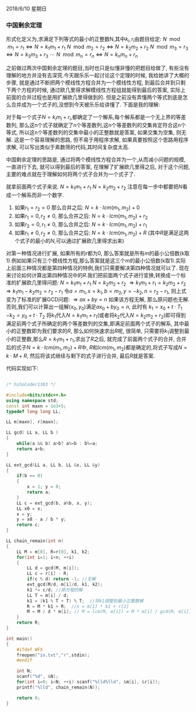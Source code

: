 2018/6/10 星期日

### 中国剩余定理

形式化定义为,求满足下列等式的最小的正整数N,其中$k_i,r_i$由题目给定:
$N\mod  m_1=r_1\Leftrightarrow N=k_1m_1+r_1$
$N\mod  m_2=r_2\Leftrightarrow N=k_2m_2+r_2$
$N\mod  m_3=r_3\Leftrightarrow N=k_3m_3+r_3$
$\cdots$
$N\mod  m_n=r_n\Leftrightarrow N=k_nm_n+r_n$

之前做过两次中国剩余定理的题目,当时也只是似懂非懂的把题目给做了, 有些没有理解的地方并没有去深究.今天跟乐乐一起讨论这个定理的时候, 我给她讲了大概的步骤, 就是通过不断把两个模线性方程合并为一个模线性方程, 到最后合并到只剩下两个方程的时候, 通过欧几里得求解模线性方程组就能得到最后的答案, 实际上前面的合并过程也是用扩展欧几里得做到的. 但是之前没有弄懂两个等式到底是怎么合并成为一个式子的,没想到今天被乐乐给讲懂了. 下面是我的理解:

对于每一个式子$N=k_im_i+r_i$,都确定了一个解系,每个解系都是一个无上界的等差数列, 那么这n个式子就确定了n个等差数列,这n个等差数列的交集肯定符合这n个等式, 所以这n个等差数列的交集中最小的正整数就是答案, 如果交集为空集, 则无解. 这是一个容易理解的思路, 但不易于用程序求解, 如果真要按照这个思路用程序求解, 可以写出类似于素数筛的代码,其时间复杂度太高.

中国剩余定理的思路是, 通过将两个模线性方程合并为一个,从而减小问题的规模, 一直进行下去, 就可以得到最后的答案, 在理解了扩展欧几里得之后, 对于这个问题,主要的难点就在于理解如何将两个式子合并为一个式子了.

就拿前面两个式子来说.
$N = k_1m_1 + r_1$
$N = k_2m_2 + r_2$
注意在每一步中都要把$N$看成一个解系而非一个数字.

1. 如果$r_1=r_2=0$ 那么合并之后: $N=k\cdot lcm(m_1,m_2)+0$
2. 如果$r_1=0,r_2\not=0$, 那么合并之后: $N=k\cdot lcm(m_1,m_2)+r_2$
3. 如果$r_2=0,r_1\not=0$, 那么合并之后: $N=k\cdot lcm(m_1,m_2)+r_1$
4. 如果$r_1\not=0, r_2\not=0$, 那么合并之后: $N=k\cdot lcm(m_1,m_2)+R$
    (其中$R$是满足这两个式子的最小的$N$,可以通过扩展欧几里得求出来)

对第一种情况进行扩展, 如果所有的$r$都为0, 那么答案就是所有$m$的最小公倍数(k取1).例如如果只有三个模线性方程,那么答案就是这三个$m$的最小公倍数(k取1).实际上前面三种情况都是第四种情况的特例,我们只需要解决第四种情况就可以了. 现在来讨论如何计算出第四种情况中的$R$.我们把前面两个式子进行变换,转换成一个标准的扩展欧几里得问题:
$N = k_1m_1 + r_1$
$N = k_2m_2 + r_2$
$\Rightarrow k_1m_1 + r_1 = k_2m_2 + r_2$
$\Rightarrow k_1m_1 - k_2m_2 = r_2 - r_1$
令$a=m_1, x=k_1, b=m_2, y=-k_2, n=r_2-r_1$, 则上式变为了标准的扩展GCD问题:
$\Rightarrow ax+by=n$
如果该方程无解, 那么原问题也无解. 否则,我们可以计算出一组解$(x_0,y_0)$满足$ax_0+by_0=n$, 此时有
$k_1=x_0+t\cdot T_1$
$-k_2=y_0+t\cdot T_2$
将$k_1$代入$N=k_1m_1+r_1$(或者将$k_2$代入$N=k_2m_2+r_2$)即可得到满足前两个式子所确定的两个等差数列的交集,即满足前面两个式子的解系, 其中最小的正整数即为我们要求的$R$, 那么如何快速求出$R$呢, 很简单, 只需要将$k_1$调整到最小的正整数,那么$R=k_1m_1+r_1$,求出了$R$之后, 就完成了前面两个式子的合并, 合并后的式子$N=k\cdot lcm(m_1,m_2)+R$中, $R$和$lcm(m_1,m_2)$都是确定的,将式子写成$N=k\cdot M + R$, 然后将该式继续与剩下的式子进行合并, 最后$R$就是答案.

代码实现如下:
```c++

/* hihoCoder1303 */

#include<bits/stdc++.h>
using namespace std;
const int maxn = 1e3+5;
typedef long long LL;

LL m[maxn], r[maxn];

LL gcd( LL a, LL b )
{
    while(a && b) a>b? a%=b : b%=a;
    return a+b;
}

LL ext_gcd(LL a, LL b, LL &x, LL &y)
{
    if(b == 0)
    {
        x = 1; y = 0;
        return a;
    }
    LL c = ext_gcd(b, a%b, x, y);
    LL x0 = x;
    x = y;
    y = x0 - a / b * y;
    return c;
}

LL chain_remain(int n)
{
    LL M = m[0], R=r[0], k1, k2;
    for(int i=1; i<n; ++i)
    {
        LL d = gcd(M, m[i]);
        LL c = r[i] - R;
        if(c % d) return -1; //无解
        ext_gcd(M/d, m[i]/d, k1, k2);
        k1 *= c/d; //原方程的解
        LL T = m[i] / d;
        k1 = (k1 % T + T) % T;  //将k1调整到最小正整数解
        R = M * k1 + R;  //x = m[1] * k1 + r[1]
        M = M / d * m[i]; // M = lcm(M, m[i]) = M * m[i] / gcd(M, m[i])
    }
    return R;
}

int main()
{
    #ifdef WFX
    freopen("in.txt","r",stdin);
    #endif

    int N;
    scanf("%d", &N);
    for(int i=0; i<N; ++i) scanf("%lld%lld", &m[i], &r[i]);
    printf("%lld", chain_remain(N));

    return 0;
}
```